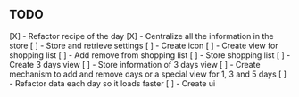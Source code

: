 ## TODO

[X] - Refactor recipe of the day
[X] - Centralize all the information in the store
[ ] - Store and retrieve settings
[ ] - Create icon
[ ] - Create view for shopping list
[ ] - Add remove from shopping list
[ ] - Store shopping list
[ ] - Create 3 days view
[ ] - Store information of 3 days view
[ ] - Create mechanism to add and remove days or a special view for 1, 3 and 5 days
[ ] - Refactor data each day so it loads faster
[ ] - Create ui
